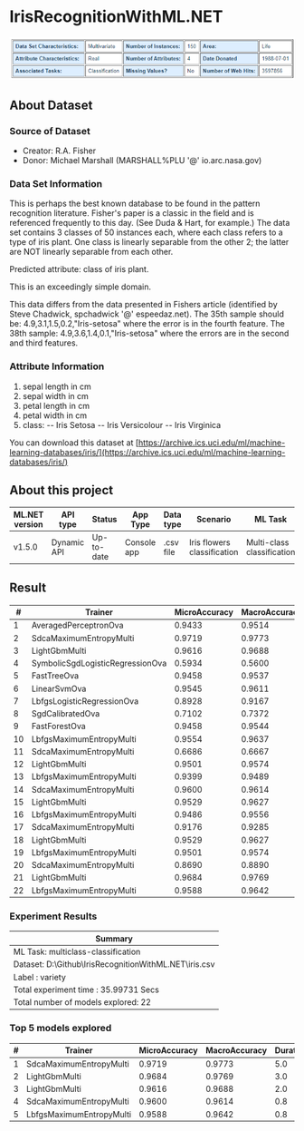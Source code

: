 # IrisRecognitionWithML.NET

![](docs/img/dataset-info.png)

## About Dataset

### Source of Dataset

- Creator: R.A. Fisher
- Donor: Michael Marshall (MARSHALL%PLU '@' io.arc.nasa.gov)

### Data Set Information

This is perhaps the best known database to be found in the pattern recognition literature. Fisher's paper is a classic in the field and is referenced frequently to this day. (See Duda & Hart, for example.) The data set contains 3 classes of 50 instances each, where each class refers to a type of iris plant. One class is linearly separable from the other 2; the latter are NOT linearly separable from each other.

Predicted attribute: class of iris plant.

This is an exceedingly simple domain.

This data differs from the data presented in Fishers article (identified by Steve Chadwick, spchadwick '@' espeedaz.net). The 35th sample should be: 4.9,3.1,1.5,0.2,"Iris-setosa" where the error is in the fourth feature. The 38th sample: 4.9,3.6,1.4,0.1,"Iris-setosa" where the errors are in the second and third features.

### Attribute Information

1. sepal length in cm
2. sepal width in cm
3. petal length in cm
4. petal width in cm
5. class:
-- Iris Setosa
-- Iris Versicolour
-- Iris Virginica

You can download this dataset at [https://archive.ics.uci.edu/ml/machine-learning-databases/iris/](https://archive.ics.uci.edu/ml/machine-learning-databases/iris/)

## About this project

| ML.NET version | API type| Status| App Type| Data type | Scenario| ML Task | Algorithms|
| --- |---| --- |---| --- |---| --- |---|
| v1.5.0 | Dynamic API | Up-to-date | Console app | .csv file | Iris flowers classification | Multi-class classification | Many |

## Result

|# | Trainer|MicroAccuracy | MacroAccuracy | Duration | #Iteration |
| --- | --- | --- | --- | --- | --- |
|1| AveragedPerceptronOva| 0.9433 |0.9514 |2.6 |1 |
|2| SdcaMaximumEntropyMulti| 0.9719 |0.9773 |5.0 |2 |
|3| LightGbmMulti| 0.9616 |0.9688 |2.0 |3 |
|4| SymbolicSgdLogisticRegressionOva | 0.5934 |0.5600 |1.3 |4 |
|5| FastTreeOva| 0.9458 |0.9537 |3.5 |5 |
|6| LinearSvmOva | 0.9545 |0.9611 |1.0 |6 |
|7| LbfgsLogisticRegressionOva | 0.8928 |0.9167 |1.2 |7 |
|8| SgdCalibratedOva | 0.7102 |0.7372 |1.5 |8 |
|9| FastForestOva| 0.9458 |0.9544 |3.0 |9 |
|10 | LbfgsMaximumEntropyMulti | 0.9554 |0.9637 |0.9 | 10 |
|11 | SdcaMaximumEntropyMulti| 0.6686 |0.6667 |0.8 | 11 |
|12 | LightGbmMulti| 0.9501 |0.9574 |2.2 | 12 |
|13 | LbfgsMaximumEntropyMulti | 0.9399 |0.9489 |0.8 | 13 |
|14 | SdcaMaximumEntropyMulti| 0.9600 |0.9614 |0.8 | 14 |
|15 | LightGbmMulti| 0.9529 |0.9627 |1.4 | 15 |
|16 | LbfgsMaximumEntropyMulti | 0.9486 |0.9556 |0.7 | 16 |
|17 | SdcaMaximumEntropyMulti| 0.9176 |0.9285 |0.7 | 17 |
|18 | LightGbmMulti| 0.9529 |0.9627 |1.1 | 18 |
|19 | LbfgsMaximumEntropyMulti | 0.9501 |0.9574 |0.8 | 19 |
|20 | SdcaMaximumEntropyMulti| 0.8690 |0.8890 |1.1 | 20 |
|21 | LightGbmMulti| 0.9684 |0.9769 |3.0 | 21 |
|22 | LbfgsMaximumEntropyMulti | 0.9588 |0.9642 |0.8 | 22 |

### Experiment Results

| Summary|
| --- |
|ML Task: multiclass-classification|
|Dataset: D:\Github\IrisRecognitionWithML.NET\iris.csv |
|Label : variety |
|Total experiment time : 35.99731 Secs |
|Total number of models explored: 22 |

### Top 5 models explored

|# | Trainer|MicroAccuracy | MacroAccuracy | Duration | #Iteration |
| --- | --- | --- | --- | --- | --- |
|1|SdcaMaximumEntropyMulti | 0.9719 | 0.9773 | 5.0 | 1 |
|2|LightGbmMulti | 0.9684 | 0.9769 | 3.0 | 2 |
|3|LightGbmMulti | 0.9616 | 0.9688 | 2.0 | 3 |
|4|SdcaMaximumEntropyMulti | 0.9600 | 0.9614 | 0.8 | 4 |
|5|LbfgsMaximumEntropyMulti | 0.9588 | 0.9642 | 0.8 | 5 |
